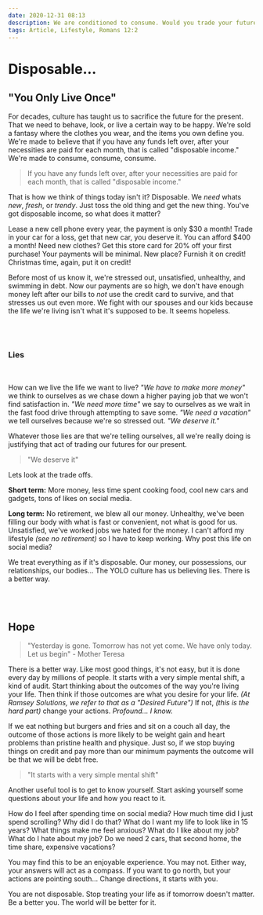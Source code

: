 ```yaml
---
date: 2020-12-31 08:13
description: We are conditioned to consume. Would you trade your future for your present?
tags: Article, Lifestyle, Romans 12:2  
---
```

# Disposable...

## "You Only Live Once"

For decades, culture has taught us to sacrifice the future for the present. That we need to behave, look, or live a certain way to be happy. We're sold a fantasy where the clothes you wear, and the items you own define you. We're made to believe that if you have any funds left over, after your necessities are paid for each month, that is called "disposable income." We're made to consume, consume, consume.


> If you have any funds left over, after your necessities are paid for each month, that is called "disposable income."


That is how we think of things today isn't it? Disposable. We _need_ whats _new_, _fresh_, or _trendy_. Just toss the old thing and get the new thing. You've got disposable income, so what does it matter?

Lease a new cell phone every year, the payment is only $30 a month!  Trade in your car for a loss, get that new car, you deserve it. You can afford $400 a month! Need new clothes? Get this store card for 20% off your first purchase! Your payments will be minimal. New place? Furnish it on credit! Christmas time, again, put it on credit! 

Before most of us know it, we're stressed out, unsatisfied, unhealthy, and swimming in debt. Now our payments are so high, we don't have enough money left after our bills to _not_ use the credit card to survive, and that stresses us out even more. We fight with our spouses and our kids because the life we're living isn't what it's supposed to be. It seems hopeless. 

<br/>
<br/>

### Lies
<br/>

How can we live the life we want to live? _"We have to make more money"_ we think to ourselves as we chase down a higher paying job that we won't find satisfaction in. _"We need more time"_ we say to ourselves as we wait in the fast food drive through attempting to save some. _"We need a vacation"_ we tell ourselves because we're so stressed out. _"We deserve it."_ 

Whatever those lies are that we're telling ourselves, all we're really doing is justifying that act of trading our futures for our present.

> "We deserve it"

Lets look at the trade offs.

**Short term:** More money, less time spent cooking food, cool new cars and gadgets, tons of likes on social media.

**Long term:** No retirement, we blew all our money. Unhealthy, we've been filling our body with what is fast or convenient, not what is good for us. Unsatisfied, we've worked jobs we hated for the money. I can't afford my lifestyle _(see no retirement)_ so I have to keep working. Why post this life on social media?

We treat everything as if it's disposable. Our money, our possessions, our relationships, our bodies... The YOLO culture has us believing lies. There is a better way.

<br/>
<br/>

## Hope

> "Yesterday is gone. Tomorrow has not yet come. We have only today. Let us begin" - Mother Teresa

There is a better way. Like most good things, it's not easy, but it is done every day by millions of people. It starts with a very simple mental shift, a kind of audit. Start thinking about the outcomes of the way you're living your life. Then think if those outcomes are what you desire for your life. _(At Ramsey Solutions, we refer to that as a "Desired Future")_ If not, _(this is the hard part)_ change your actions. _Profound... I know._

If we eat nothing but burgers and fries and sit on a couch all day, the outcome of those actions is more likely to be weight gain and heart problems than pristine health and physique. Just so, if we stop buying things on credit and pay more than our minimum payments the outcome will be that we will be debt free. 

> "It starts with a very simple mental shift"

Another useful tool is to get to know yourself. Start asking yourself some questions about your life and how you react to it. 

How do I feel after spending time on social media? How much time did I just spend scrolling? Why did I do that? What do I want my life to look like in 15 years? What things make me feel anxious? What do I like about my job? What do I hate about my job? Do we need 2 cars, that second home, the time share, expensive vacations? 

You may find this to be an enjoyable experience. You may not. Either way, your answers will act as a compass. If you want to go north, but your actions are pointing south... Change directions, it starts with you.


You are not disposable. Stop treating your life as if tomorrow doesn't matter. Be a better you. The world will be better for it.
